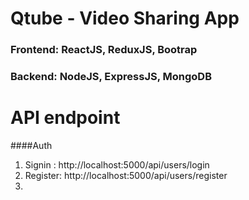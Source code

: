 # Qtube - Video Sharing App

### Frontend: ReactJS, ReduxJS, Bootrap
### Backend: NodeJS, ExpressJS, MongoDB


# API endpoint 


####Auth
1. Signin : http://localhost:5000/api/users/login
2. Register: http://localhost:5000/api/users/register
3.

